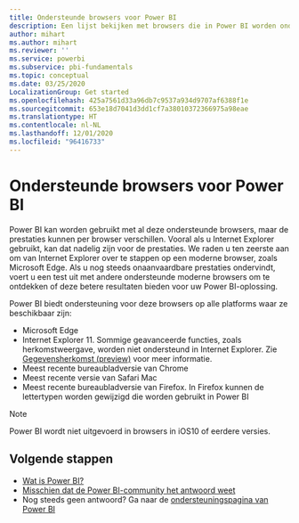 ```yaml
---
title: Ondersteunde browsers voor Power BI
description: Een lijst bekijken met browsers die in Power BI worden ondersteund
author: mihart
ms.author: mihart
ms.reviewer: ''
ms.service: powerbi
ms.subservice: pbi-fundamentals
ms.topic: conceptual
ms.date: 03/25/2020
LocalizationGroup: Get started
ms.openlocfilehash: 425a7561d33a96db7c9537a934d9707af6388f1e
ms.sourcegitcommit: 653e18d7041d3dd1cf7a38010372366975a98eae
ms.translationtype: HT
ms.contentlocale: nl-NL
ms.lasthandoff: 12/01/2020
ms.locfileid: "96416733"
---
```

# <a name="supported-browsers-for-power-bi"></a>Ondersteunde browsers voor Power BI

Power BI kan worden gebruikt met al deze ondersteunde browsers, maar de prestaties kunnen per browser verschillen. Vooral als u Internet Explorer gebruikt, kan dat nadelig zijn voor de prestaties. We raden u ten zeerste aan om van Internet Explorer over te stappen op een moderne browser, zoals Microsoft Edge. Als u nog steeds onaanvaardbare prestaties ondervindt, voert u een test uit met andere ondersteunde moderne browsers om te ontdekken of deze betere resultaten bieden voor uw Power BI-oplossing.

Power BI biedt ondersteuning voor deze browsers op alle platforms waar ze beschikbaar zijn:

- Microsoft Edge
- Internet Explorer 11. Sommige geavanceerde functies, zoals herkomstweergave, worden niet ondersteund in Internet Explorer. Zie [Gegevensherkomst (preview)](../collaborate-share/service-data-lineage.md) voor meer informatie.
- Meest recente bureaubladversie van Chrome
- Meest recente versie van Safari Mac
- Meest recente bureaubladversie van Firefox. In Firefox kunnen de lettertypen worden gewijzigd die worden gebruikt in Power BI 

> [!NOTE]
> Power BI wordt niet uitgevoerd in browsers in iOS10 of eerdere versies.

## <a name="next-steps"></a>Volgende stappen
* [Wat is Power BI?](power-bi-overview.md)
* [Misschien dat de Power BI-community het antwoord weet](https://community.powerbi.com/)
* Nog steeds geen antwoord? Ga naar de [ondersteuningspagina van Power BI](https://powerbi.microsoft.com/support/)
